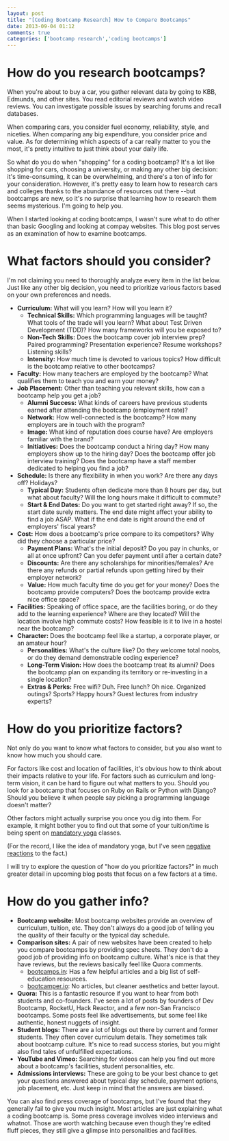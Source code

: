 ```yaml
---
layout: post
title: "[Coding Bootcamp Research] How to Compare Bootcamps"
date: 2013-09-04 01:12
comments: true
categories: ['bootcamp research','coding bootcamps']
---
```


# How do you research bootcamps?
When you're about to buy a car, you gather relevant data by going to KBB, Edmunds, and other sites. You read editorial reviews and watch video reviews. You can investigate possible issues by searching forums and recall databases.

When comparing cars, you consider fuel economy, reliability, style, and niceties. When comparing any big expenditure, you consider price and value. As for determining which aspects of a car really matter to you the most, it's pretty intuitive to just think about your daily life.

So what do you do when "shopping" for a coding bootcamp? It's a lot like shopping for cars, choosing a university, or making any other big decision: it's time-consuming, it can be overwhelming, and there's a ton of info for your consideration. However, it's pretty easy to learn how to research cars and colleges thanks to the abundance of resources out there --but bootcamps are new, so it's no surprise that learning how to research them seems mysterious. I'm going to help you.

When I started looking at coding bootcamps, I wasn't sure what to do other than basic Googling and looking at compay websites. This blog post serves as an examination of how to examine bootcamps.

# What factors should you consider?
I'm not claiming you need to thoroughly analyze every item in the list below. Just like any other big decision, you need to prioritize various factors based on your own preferences and needs.

- **Curriculum:** What will you learn? How will you learn it?
    - **Technical Skills:**
    Which programming languages will be taught? What tools of the trade will you learn? What about Test Driven Development (TDD)? How many frameworks will you be exposed to?
    - **Non-Tech Skills:** Does the bootcamp cover job interview prep? Paired programming? Presentation experience? Resume workshops? Listening skills?
    - **Intensity:** How much time is devoted to various topics? How difficult is the bootcamp relative to other bootcamps?
- **Faculty:** How many teachers are employed by the bootcamp? What qualifies them to teach you and earn your money?
- **Job Placement:** Other than teaching you relevant skills, how can a bootcamp help you get a job?
    - **Alumni Success:** What kinds of careers have previous students earned after attending the bootcamp (employment rate)?
    - **Network:** How well-connected is the bootcamp? How many employers are in touch with the program?
    - **Image:** What kind of reputation does course have? Are employers familiar with the brand?
    - **Initiatives:** Does the bootcamp conduct a hiring day? How many employers show up to the hiring day? Does the bootcamp offer job interview training? Does the bootcamp have a staff member dedicated to helping you find a job?
- **Schedule:** Is there any flexibility in when you work? Are there any days off? Holidays?
    - **Typical Day:** Students often dedicate more than 8 hours per day, but what about faculty? Will the long hours make it difficult to commute?
    - **Start & End Dates:** Do you want to get started right away? If so, the start date surely matters. The end date might affect your ability to find a job ASAP. What if the end date is right around the end of employers' fiscal years?
- **Cost:** How does a bootcamp's price compare to its competitors? Why did they choose a particular price?
	- **Payment Plans:** What's the initial deposit? Do you pay in chunks, or all at once upfront? Can you defer payment until after a certain date?
	- **Discounts:** Are there any scholarships for minorities/females? Are there any refunds or partial refunds upon getting hired by their employer network?
    - **Value:** How much faculty time do you get for your money? Does the bootcamp provide computers? Does the bootcamp provide extra nice office space?
- **Facilities:** Speaking of office space, are the facilities boring, or do they add to the learning experience? Where are they located? Will the location involve high commute costs? How feasible is it to live in a hostel near the bootcamp?
- **Character:** Does the bootcamp feel like a startup, a corporate player, or an amateur hour?
    - **Personalities:** What's the culture like? Do they welcome total noobs, or do they demand demonstrable coding experience?
    - **Long-Term Vision:** How does the bootcamp treat its alumni? Does the bootcamp plan on expanding its territory or re-investing in a single location?
    - **Extras & Perks:** Free wifi? Duh. Free lunch? Oh nice. Organized outings? Sports? Happy hours? Guest lectures from industry experts?

# How do you prioritize factors?
Not only do you want to know what factors to consider, but you also want to know how much you should care.

For factors like cost and location of facilities, it's obvious how to think about their impacts relative to your life. For factors such as curriculum and long-term vision, it can be hard to figure out what matters to you. Should you look for a bootcamp that focuses on Ruby on Rails or Python with Django? Should you believe it when people say picking a programming language doesn't matter?

Other factors might actually surprise you once you dig into them. For example, it might bother you to find out that some of your tuition/time is being spent on [mandatory yoga](http://devbootcamp.com/2013/01/30/yoga-panic-pandas-3-things-you-might-not-expect-from-a-programming-bootcamp/) classes.

(For the record, I like the idea of mandatory yoga, but I've seen [negative reactions](http://qr.ae/IL5Mc) to the fact.)

I will try to explore the question of "how do you prioritize factors?" in much greater detail in upcoming blog posts that focus on a few factors at a time.

# How do you gather info?

- **Bootcamp website:** Most bootcamp websites provide an overview of curriculum, tuition, etc. They don't always do a good job of telling you the quality of their faculty or the typical day schedule.
- **Comparison sites:** A pair of new websites have been created to help you compare bootcamps by providing spec sheets. They don't do a good job of providing info on bootcamp culture. What's nice is that they have reviews, but the reviews basically feel like Quora comments.
    - [bootcamps.in](http://bootcamps.in): Has a few helpful articles and a big list of self-education resources.
    - [bootcamper.io](http://bootcamper.io): No articles, but cleaner aesthetics and better layout.
- **Quora:** This is a fantastic resource if you want to hear from both students and co-founders. I've seen a lot of posts by founders of Dev Bootcamp, RocketU, Hack Reactor, and a few non-San Francisco bootcamps. Some posts feel like advertisements, but some feel like authentic, honest nuggets of insight.
- **Student blogs:** There are a lot of blogs out there by current and former students. They often cover curriculum details. They sometimes talk about bootcamp culture. It's nice to read success stories, but you might also find tales of unfulfilled expectations.
- **YouTube and Vimeo:** Searching for videos can help you find out more about a bootcamp's facilities, student personalities, etc.
- **Admissions interviews:** These are going to be your best chance to get your questions answered about typical day schedule, payment options, job placement, etc. Just keep in mind that the answers are biased.

You can also find press coverage of bootcamps, but I've found that they generally fail to give you much insight. Most articles are just explaining what a coding bootcamp is. Some press coverage involves video interviews and whatnot. Those are worth watching because even though they're edited fluff pieces, they still give a glimpse into personalities and facilities.